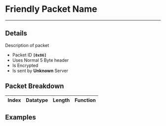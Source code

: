 # Friendly Packet Name #

---


## Details ##

Description of packet
  * Packet ID **`[0x86]`**
  * Uses Normal 5 Byte header
  * Is Encrypted
  * Is sent by **Unknown** Server

## Packet Breakdown ##
| Index | Datatype | Length | Function |
|:------|:---------|:-------|:---------|

## Examples ##